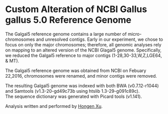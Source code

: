 # Custom Alteration of NCBI **Gallus gallus** 5.0 Reference Genome

The Galgal5 reference genome contains a large number of micro-chromosomes and unresolved contigs. Early in our experiment, we chose to focus on only the major chromosomes; therefore, all genomic analyses rely on mapping to an altered version of the NCBI Glagal5 genome. Specifically, we reduced the Galgal5 reference to major contigs (1-28,30-33,W,Z,LGE64, & MT).  

The Galgal5 reference genome was obtained from NCBI on Febuary 22,2016, chromosomes were renamed, and minor contigs were removed.  

The resulting Galgal5 genome was indexed with both BWA (v0.7.12-r1044) and Samtools (v1.3-20-gd49c73b using htslib 1.3-29-g091c89c).  
The sequence dictionary was generated with Picard tools (v1.141).  

Analysis written and performed by [Hongen Xu](https://github.com/hongenxu).  